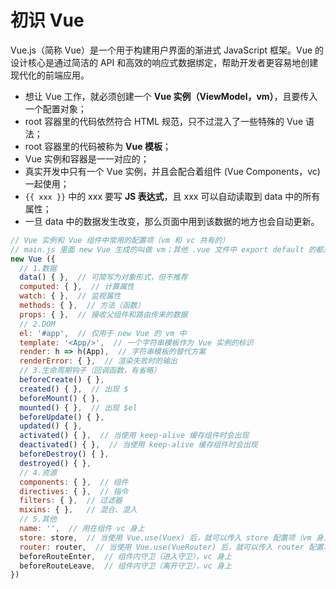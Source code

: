 # 初识 Vue

Vue.js（简称 Vue）是一个用于构建用户界面的渐进式 JavaScript 框架。Vue 的设计核心是通过简洁的 API 和高效的响应式数据绑定，帮助开发者更容易地创建现代化的前端应用。

- 想让 Vue 工作，就必须创建一个 **Vue 实例（ViewModel，vm）**，且要传入一个配置对象；
- root 容器里的代码依然符合 HTML 规范，只不过混入了一些特殊的 Vue 语法；
- root 容器里的代码被称为 **Vue 模板**；
- Vue 实例和容器是一一对应的；
- 真实开发中只有一个 Vue 实例，并且会配合着组件 (Vue Components，vc) 一起使用；
- `{{ xxx }}` 中的 xxx 要写 **JS 表达式**，且 xxx 可以自动读取到 data 中的所有属性；
- 一旦 data 中的数据发生改变，那么页面中用到该数据的地方也会自动更新。

```javascript
// Vue 实例和 Vue 组件中常用的配置项（vm 和 vc 共有的）
// main.js 里面 new Vue 生成的叫做 vm；其他 .vue 文件中 export default 的都是 vc
new Vue ({
  // 1.数据
  data() { },  // 可简写为对象形式，但不推荐
  computed: { },  // 计算属性
  watch: { },  // 监视属性
  methods: { },  // 方法（函数）
  props: { },  // 接收父组件和路由传来的数据
  // 2.DOM
  el: '#app',  // 仅用于 new Vue 的 vm 中
  template: '<App/>',  // 一个字符串模板作为 Vue 实例的标识
  render: h => h(App),  // 字符串模板的替代方案
  renderError: { },  // 渲染失败时的输出
  // 3.生命周期钩子（回调函数，有省略）
  beforeCreate() { },
  created() { },  // 出现 $
  beforeMount() { },
  mounted() { },  // 出现 $el
  beforeUpdate() { },
  updated() { },
  activated() { },  // 当使用 keep-alive 缓存组件时会出现
  deactivated() { },  // 当使用 keep-alive 缓存组件时会出现
  beforeDestroy() { },
  destroyed() { },
  // 4.资源
  components: { },  // 组件
  directives: { },  // 指令
  filters: { },  // 过滤器
  mixins: { },   // 混合、混入
  // 5.其他
  name: '',  // 用在组件 vc 身上
  store: store,  // 当使用 Vue.use(Vuex) 后，就可以传入 store 配置项（vm 身上）
  router: router,  // 当使用 Vue.use(VueRouter) 后，就可以传入 router 配置项（vm 身上）
  beforeRouteEnter,  // 组件内守卫（进入守卫），vc 身上
  beforeRouteLeave,  // 组件内守卫（离开守卫），vc 身上
})
```
